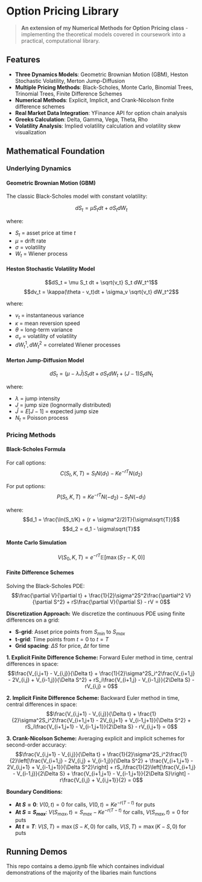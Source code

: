 # Option Pricing Library

> **An extension of my Numerical Methods for Option Pricing class** - implementing the theoretical models covered in coursework into a practical, computational library.


## Features

- **Three Dynamics Models**: Geometric Brownian Motion (GBM), Heston Stochastic Volatility, Merton Jump-Diffusion
- **Multiple Pricing Methods**: Black-Scholes, Monte Carlo, Binomial Trees, Trinomial Trees, Finite Difference Schemes
- **Numerical Methods**: Explicit, Implicit, and Crank-Nicolson finite difference schemes
- **Real Market Data Integration**: YFinance API for option chain analysis
- **Greeks Calculation**: Delta, Gamma, Vega, Theta, Rho
- **Volatility Analysis**: Implied volatility calculation and volatility skew visualization

## Mathematical Foundation

### Underlying Dynamics

#### Geometric Brownian Motion (GBM)
The classic Black-Scholes model with constant volatility:

$$dS_t = \mu S_t dt + \sigma S_t dW_t$$

where:
- $S_t$ = asset price at time $t$
- $\mu$ = drift rate
- $\sigma$ = volatility
- $W_t$ = Wiener process

#### Heston Stochastic Volatility Model
$$dS_t = \mu S_t dt + \sqrt{v_t} S_t dW_t^1$$
$$dv_t = \kappa(\theta - v_t)dt + \sigma_v \sqrt{v_t} dW_t^2$$

where:
- $v_t$ = instantaneous variance
- $\kappa$ = mean reversion speed
- $\theta$ = long-term variance
- $\sigma_v$ = volatility of volatility
- $dW_t^1, dW_t^2$ = correlated Wiener processes

#### Merton Jump-Diffusion Model
$$dS_t = (\mu - \lambda \bar{J})S_t dt + \sigma S_t dW_t + (J-1)S_t dN_t$$

where:
- $\lambda$ = jump intensity
- $J$ = jump size (lognormally distributed)
- $\bar{J} = E[J-1]$ = expected jump size
- $N_t$ = Poisson process

### Pricing Methods

#### Black-Scholes Formula
For call options:
$$C(S_t, K, T) = S_t N(d_1) - Ke^{-rT}N(d_2)$$

For put options:
$$P(S_t, K, T) = Ke^{-rT}N(-d_2) - S_t N(-d_1)$$

where:
$$d_1 = \frac{\ln(S_t/K) + (r + \sigma^2/2)T}{\sigma\sqrt{T}}$$
$$d_2 = d_1 - \sigma\sqrt{T}$$

#### Monte Carlo Simulation
$$V(S_0, K, T) = e^{-rT} \mathbb{E}[\max(S_T - K, 0)]$$

#### Finite Difference Schemes
Solving the Black-Scholes PDE:
$$\frac{\partial V}{\partial t} + \frac{1}{2}\sigma^2S^2\frac{\partial^2 V}{\partial S^2} + rS\frac{\partial V}{\partial S} - rV = 0$$

**Discretization Approach:**
We discretize the continuous PDE using finite differences on a grid:
- **S-grid**: Asset price points from $S_{min}$ to $S_{max}$
- **t-grid**: Time points from $t=0$ to $t=T$
- **Grid spacing**: $\Delta S$ for price, $\Delta t$ for time

**1. Explicit Finite Difference Scheme:**
Forward Euler method in time, central differences in space:
$$\frac{V_{i,j+1} - V_{i,j}}{\Delta t} + \frac{1}{2}\sigma^2S_i^2\frac{V_{i+1,j} - 2V_{i,j} + V_{i-1,j}}{\Delta S^2} + rS_i\frac{V_{i+1,j} - V_{i-1,j}}{2\Delta S} - rV_{i,j} = 0$$


**2. Implicit Finite Difference Scheme:**
Backward Euler method in time, central differences in space:
$$\frac{V_{i,j+1} - V_{i,j}}{\Delta t} + \frac{1}{2}\sigma^2S_i^2\frac{V_{i+1,j+1} - 2V_{i,j+1} + V_{i-1,j+1}}{\Delta S^2} + rS_i\frac{V_{i+1,j+1} - V_{i-1,j+1}}{2\Delta S} - rV_{i,j+1} = 0$$

**3. Crank-Nicolson Scheme:**
Averaging explicit and implicit schemes for second-order accuracy:
$$\frac{V_{i,j+1} - V_{i,j}}{\Delta t} + \frac{1}{2}\sigma^2S_i^2\frac{1}{2}\left[\frac{V_{i+1,j} - 2V_{i,j} + V_{i-1,j}}{\Delta S^2} + \frac{V_{i+1,j+1} - 2V_{i,j+1} + V_{i-1,j+1}}{\Delta S^2}\right] + rS_i\frac{1}{2}\left[\frac{V_{i+1,j} - V_{i-1,j}}{2\Delta S} + \frac{V_{i+1,j+1} - V_{i-1,j+1}}{2\Delta S}\right] - r\frac{V_{i,j} + V_{i,j+1}}{2} = 0$$


**Boundary Conditions:**
- **At $S = 0$**: $V(0,t) = 0$ for calls, $V(0,t) = Ke^{-r(T-t)}$ for puts
- **At $S = S_{max}$**: $V(S_{max},t) = S_{max} - Ke^{-r(T-t)}$ for calls, $V(S_{max},t) = 0$ for puts
- **At $t = T$**: $V(S,T) = \max(S-K, 0)$ for calls, $V(S,T) = \max(K-S, 0)$ for puts


## Running Demos 

This repo contains a demo.ipynb file which containes individual demonstrations of the majority of the libaries main functions
